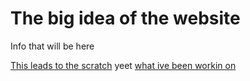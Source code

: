 <!DOCTYPE html>
<html lang="en-us">
<html>
<head>
</head>
<h1>The big idea of the website</h1>
<p>Info that will be here</p>
<a href="https://scratch.mit.edu/projects/270680561/">This leads to the scratch</a>
yeet <a href="https://repl.it/@Ilovepancakes/python-interactive-fiction/">what ive been workin on</a>
<html>
    
